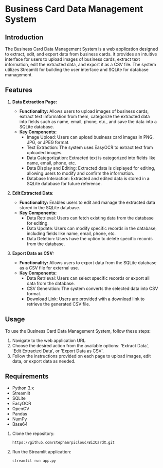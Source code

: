 # Business Card Data Management System

## Introduction

The Business Card Data Management System is a web application designed to extract, edit, and export data from business cards. It provides an intuitive interface for users to upload images of business cards, extract text information, edit the extracted data, and export it as a CSV file. The system utilizes Streamlit for building the user interface and SQLite for database management.

## Features

1. **Data Extraction Page:**
   - **Functionality:** Allows users to upload images of business cards, extract text information from them, categorize the extracted data into fields such as name, email, phone, etc., and save the data into a SQLite database.
   - **Key Components:**
     - Image Upload: Users can upload business card images in PNG, JPG, or JPEG format.
     - Text Extraction: The system uses EasyOCR to extract text from uploaded images.
     - Data Categorization: Extracted text is categorized into fields like name, email, phone, etc.
     - Data Display and Editing: Extracted data is displayed for editing, allowing users to modify and confirm the information.
     - Database Interaction: Extracted and edited data is stored in a SQLite database for future reference.

2. **Edit Extracted Data:**
   - **Functionality:** Enables users to edit and manage the extracted data stored in the SQLite database.
   - **Key Components:**
     - Data Retrieval: Users can fetch existing data from the database for editing.
     - Data Update: Users can modify specific records in the database, including fields like name, email, phone, etc.
     - Data Deletion: Users have the option to delete specific records from the database.

3. **Export Data as CSV:**
   - **Functionality:** Allows users to export data from the SQLite database as a CSV file for external use.
   - **Key Components:**
     - Data Retrieval: Users can select specific records or export all data from the database.
     - CSV Generation: The system converts the selected data into CSV format.
     - Download Link: Users are provided with a download link to retrieve the generated CSV file.

## Usage

To use the Business Card Data Management System, follow these steps:
1. Navigate to the web application URL.
2. Choose the desired action from the available options: 'Extract Data', 'Edit Extracted Data', or 'Export Data as CSV'.
3. Follow the instructions provided on each page to upload images, edit data, or export data as needed.

## Requirements

- Python 3.x
- Streamlit
- SQLite
- EasyOCR
- OpenCV
- Pandas
- NumPy
- Base64

1. Clone the repository:

   ```bash
   https://github.com/stephanrpicloud/BizCardX.git   
   ```

2. Run the Streamlit application:

   ```bash
   streamlit run app.py
   ```
